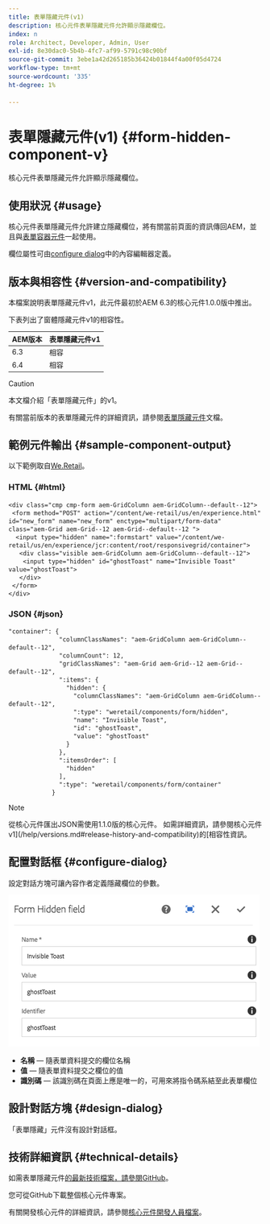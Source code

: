 ```yaml
---
title: 表單隱藏元件(v1)
description: 核心元件表單隱藏元件允許顯示隱藏欄位。
index: n
role: Architect, Developer, Admin, User
exl-id: 8e30dac0-5b4b-4fc7-af99-5791c98c90bf
source-git-commit: 3ebe1a42d265185b36424b01844f4a00f05d4724
workflow-type: tm+mt
source-wordcount: '335'
ht-degree: 1%

---
```


# 表單隱藏元件(v1) {#form-hidden-component-v}

核心元件表單隱藏元件允許顯示隱藏欄位。

## 使用狀況 {#usage}

核心元件表單隱藏元件允許建立隱藏欄位，將有關當前頁面的資訊傳回AEM，並且與[表單容器元件](form-container-v1.md)一起使用。

欄位屬性可由[configure dialog](#configure-dialog)中的內容編輯器定義。

## 版本與相容性 {#version-and-compatibility}

本檔案說明表單隱藏元件v1，此元件最初於AEM 6.3的核心元件1.0.0版中推出。

下表列出了窗體隱藏元件v1的相容性。

| AEM版本 | 表單隱藏元件v1 |
|--- |--- |
| 6.3 | 相容 |
| 6.4 | 相容 |

>[!CAUTION]
>
>本文檔介紹「表單隱藏元件」的v1。
>
>有關當前版本的表單隱藏元件的詳細資訊，請參閱[表單隱藏元件](/help/components/forms/form-hidden.md)文檔。

## 範例元件輸出 {#sample-component-output}

以下範例取自[We.Retail](https://helpx.adobe.com/experience-manager/6-4/sites/developing/using/we-retail.html)。

### HTML {#html}

```
<div class="cmp cmp-form aem-GridColumn aem-GridColumn--default--12">
 <form method="POST" action="/content/we-retail/us/en/experience.html" id="new_form" name="new_form" enctype="multipart/form-data" class="aem-Grid aem-Grid--12 aem-Grid--default--12 ">
  <input type="hidden" name=":formstart" value="/content/we-retail/us/en/experience/jcr:content/root/responsivegrid/container">
   <div class="visible aem-GridColumn aem-GridColumn--default--12">
    <input type="hidden" id="ghostToast" name="Invisible Toast" value="ghostToast">
   </div>
 </form>
</div>
```

### JSON {#json}

```
"container": {
              "columnClassNames": "aem-GridColumn aem-GridColumn--default--12",
              "columnCount": 12,
              "gridClassNames": "aem-Grid aem-Grid--12 aem-Grid--default--12",
              ":items": {
                "hidden": {
                  "columnClassNames": "aem-GridColumn aem-GridColumn--default--12",
                  ":type": "weretail/components/form/hidden",
                  "name": "Invisible Toast",
                  "id": "ghostToast",
                  "value": "ghostToast"
                }
              },
              ":itemsOrder": [
                "hidden"
              ],
              ":type": "weretail/components/form/container"
            }
```

>[!NOTE]
>
>從核心元件匯出JSON需使用1.1.0版的核心元件。 如需詳細資訊，請參閱核心元件v1](/help/versions.md#release-history-and-compatibility)的[相容性資訊。

## 配置對話框 {#configure-dialog}

設定對話方塊可讓內容作者定義隱藏欄位的參數。

![](/help/assets/chlimage_1-26.png)

* **名稱**  — 隨表單資料提交的欄位名稱
* **值**  — 隨表單資料提交之欄位的值
* **識別碼**  — 該識別碼在頁面上應是唯一的，可用來將指令碼系結至此表單欄位

## 設計對話方塊 {#design-dialog}

「表單隱藏」元件沒有設計對話框。

## 技術詳細資訊 {#technical-details}

如需表單隱藏元件[的最新技術檔案，請參閱GitHub](https://github.com/adobe/aem-core-wcm-components/tree/master/content/src/content/jcr_root/apps/core/wcm/components/form/hidden/v1/hidden)。

您可從GitHub下載整個核心元件專案。

有關開發核心元件的詳細資訊，請參閱[核心元件開發人員檔案](/help/developing/overview.md)。
